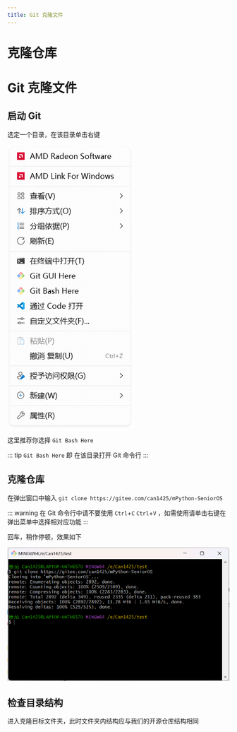 ```yaml
---
title: Git 克隆文件
---
```

# 克隆仓库

# Git 克隆文件

## 启动 Git

选定一个目录，在该目录单击右键

![右键菜单](./youjiancaidan165452.png)

这里推荐你选择 `Git Bash Here`

::: tip
`Git Bash Here` 即 在该目录打开 Git 命令行
:::

## 克隆仓库

在弹出窗口中输入 `git clone https://gitee.com/can1425/mPython-SeniorOS`

::: warning
在 Git 命令行中请不要使用 `Ctrl`+`C` `Ctrl`+`V` ，如需使用请单击右键在弹出菜单中选择相对应功能
:::

回车，稍作停顿，效果如下

![Git Bash](./gitbash170102.png)

## 检查目录结构

进入克隆目标文件夹，此时文件夹内结构应与我们的开源仓库结构相同
